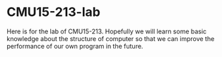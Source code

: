 # CMU15-213-lab
Here is for the lab of CMU15-213. Hopefully we will learn some basic knowledge about the structure of computer so that we can improve the performance of our own program in the future.
